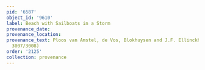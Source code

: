 ```yaml
---
pid: '6587'
object_id: '9610'
label: Beach with Sailboats in a Storm
provenance_date:
provenance_location:
provenance_text: Ploos van Amstel, de Vos, Blokhuysen and J.F. Ellinckhuysen (Lugt
  3007/3008)
order: '2125'
collection: provenance
---
```

